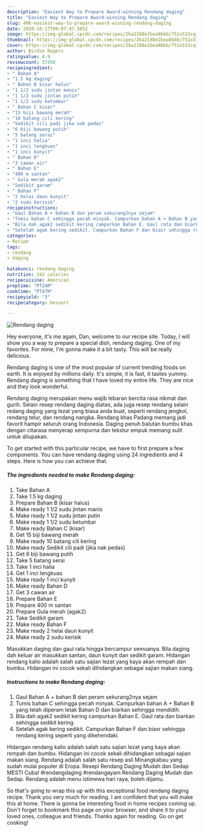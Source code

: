 ```yaml
---
description: "Easiest Way to Prepare Award-winning Rendang daging"
title: "Easiest Way to Prepare Award-winning Rendang daging"
slug: 406-easiest-way-to-prepare-award-winning-rendang-daging
date: 2020-10-17T09:07:47.565Z
image: https://img-global.cpcdn.com/recipes/2ba2188e2bea8bbb/751x532cq70/rendang-daging-resipi-foto-utama.jpg
thumbnail: https://img-global.cpcdn.com/recipes/2ba2188e2bea8bbb/751x532cq70/rendang-daging-resipi-foto-utama.jpg
cover: https://img-global.cpcdn.com/recipes/2ba2188e2bea8bbb/751x532cq70/rendang-daging-resipi-foto-utama.jpg
author: Birdie Rogers
ratingvalue: 4.9
reviewcount: 37458
recipeingredient:
- " Bahan A"
- "1.5 kg daging"
- " Bahan B kisar halus"
- "1 1/2 sudu jintan manis"
- "1 1/2 sudu jintan putin"
- "1 1/2 sudu ketumbar"
- " Bahan C kisar"
- "15 biji bawang merah"
- "10 batang cili kering"
- "Sedikit cili padi jika nak pedas"
- "6 biji bawang putih"
- "5 batang serai"
- "1 inci halia"
- "1 inci lengkuas"
- "1 inci kunyit"
- " Bahan D"
- "3 cawan air"
- " Bahan E"
- "400 m santan"
- " Gula merah agak2"
- "Sedikit garam"
- " Bahan F"
- "2 helai daun kunyit"
- "2 sudu kerisik"
recipeinstructions:
- "Gaul Bahan A + bahan B dan peram sekurang2nya sejam"
- "Tumis bahan C sehingga pecah minyak. Campurkan bahan A + Bahan B yang telah diperam letak Bahan D dan biarkan sehingga mendidih."
- "Bila dah agak2 sedikit kering campurkan Bahan E. Gaul rata dan biarkan sehingga sedikit kering"
- "Setelah agak kering sedikit. Campurkan Bahan F dan biasr sehingga rendang kering seperti yang dikehendaki."
categories:
- Recipe
tags:
- rendang
- daging

katakunci: rendang daging 
nutrition: 242 calories
recipecuisine: American
preptime: "PT24M"
cooktime: "PT47M"
recipeyield: "3"
recipecategory: Dessert

---
```



![Rendang daging](https://img-global.cpcdn.com/recipes/2ba2188e2bea8bbb/751x532cq70/rendang-daging-resipi-foto-utama.jpg)

Hey everyone, it's me again, Dan, welcome to our recipe site. Today, I will show you a way to prepare a special dish, rendang daging. One of my favorites. For mine, I'm gonna make it a bit tasty. This will be really delicious.

Rendang daging is one of the most popular of current trending foods on earth. It is enjoyed by millions daily. It's simple, it is fast, it tastes yummy. Rendang daging is something that I have loved my entire life. They are nice and they look wonderful.

Rendang daging merupakan menu wajib lebaran bercita rasa nikmat dan gurih. Selain resep rendang daging diatas, ada juga resep rendang selain redang daging yang lezat yang biasa anda buat, seperti rendang jengkol, rendang telur, dan rendang nangka. Rendang khas Padang memang jadi favorit hampir seluruh orang Indonesia. Daging penuh balutan bumbu khas dengan citarasa menyerap sempurna dan tekstur empuk memang sulit untuk dilupakan.


To get started with this particular recipe, we have to first prepare a few components. You can have rendang daging using 24 ingredients and 4 steps. Here is how you can achieve that.

<!--inarticleads1-->

##### The ingredients needed to make Rendang daging:

1. Take  Bahan A
1. Take 1.5 kg daging
1. Prepare  Bahan B (kisar halus)
1. Make ready 1 1/2 sudu jintan manis
1. Make ready 1 1/2 sudu jintan putin
1. Make ready 1 1/2 sudu ketumbar
1. Make ready  Bahan C (kisar)
1. Get 15 biji bawang merah
1. Make ready 10 batang cili kering
1. Make ready Sedikit cili padi (jika nak pedas)
1. Get 6 biji bawang putih
1. Take 5 batang serai
1. Take 1 inci halia
1. Get 1 inci lengkuas
1. Make ready 1 inci kunyit
1. Make ready  Bahan D
1. Get 3 cawan air
1. Prepare  Bahan E
1. Prepare 400 m santan
1. Prepare  Gula merah (agak2)
1. Take Sedikit garam
1. Make ready  Bahan F
1. Make ready 2 helai daun kunyit
1. Make ready 2 sudu kerisik


Masukkan daging dan gaul rata hingga bercampur semuanya. Bila daging dah keluar air masukkan santan, daun kunyit dan sedikit garam. Hidangan rendang kalio adalah salah satu sajian lezat yang kaya akan rempah dan bumbu. Hidangan ini cocok sekali dihidangkan sebagai sajian makan siang. 

<!--inarticleads2-->

##### Instructions to make Rendang daging:

1. Gaul Bahan A + bahan B dan peram sekurang2nya sejam
1. Tumis bahan C sehingga pecah minyak. Campurkan bahan A + Bahan B yang telah diperam letak Bahan D dan biarkan sehingga mendidih.
1. Bila dah agak2 sedikit kering campurkan Bahan E. Gaul rata dan biarkan sehingga sedikit kering
1. Setelah agak kering sedikit. Campurkan Bahan F dan biasr sehingga rendang kering seperti yang dikehendaki.


Hidangan rendang kalio adalah salah satu sajian lezat yang kaya akan rempah dan bumbu. Hidangan ini cocok sekali dihidangkan sebagai sajian makan siang. Rendang adalah salah satu resep asli Minangkabau yang sudah mulai populer di Eropa. Resepi Rendang Daging Mudah dan Sedap MESTI Cuba! #rendangdaging #rendangayam Rendang Daging Mudah dan Sedap. Rendang adalah menu istimewa hari raya, boleh dijamu. 

So that's going to wrap this up with this exceptional food rendang daging recipe. Thank you very much for reading. I am confident that you will make this at home. There is gonna be interesting food in home recipes coming up. Don't forget to bookmark this page on your browser, and share it to your loved ones, colleague and friends. Thanks again for reading. Go on get cooking!

